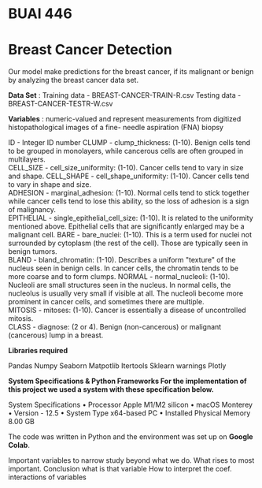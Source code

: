 # BUAI 446

# Breast Cancer Detection

Our model make predictions for the breast cancer, if its malignant or benign by analyzing the breast cancer data set.

**Data Set** :
Training data - BREAST-CANCER-TRAIN-R.csv
Testing data - BREAST-CANCER-TESTR-W.csv

**Variables** : numeric-valued and represent measurements from digitized histopathological images of a fine- needle aspiration (FNA) biopsy

ID - Integer ID number
CLUMP - clump_thickness: (1-10). Benign cells tend to be grouped in monolayers, while 
cancerous cells are often grouped in multilayers.  
CELL_SIZE - cell_size_uniformity: (1-10). Cancer cells tend to vary in size and shape.
CELL_SHAPE - cell_shape_uniformity: (1-10). Cancer cells tend to vary in shape and size.  
ADHESION - marginal_adhesion: (1-10). Normal cells tend to stick together while cancer cells tend to lose this ability, so the loss of adhesion is a sign of malignancy.  
EPITHELIAL - single_epithelial_cell_size: (1-10). It is related to the uniformity mentioned above. Epithelial cells that are significantly enlarged may be a malignant cell. 
BARE - bare_nuclei: (1-10). This is a term used for nuclei not surrounded by cytoplasm (the rest of the cell). Those are typically seen in benign tumors.  
BLAND - bland_chromatin: (1-10). Describes a uniform "texture" of the nucleus seen in benign 
cells. In cancer cells, the chromatin tends to be more coarse and to form clumps.
NORMAL - normal_nucleoli: (1-10). Nucleoli are small structures seen in the nucleus. In normal cells, the nucleolus is usually very small if visible at all. The nucleoli become more prominent in cancer cells, and sometimes there are multiple.  
MITOSIS - mitoses: (1-10). Cancer is essentially a disease of uncontrolled mitosis.  
CLASS - diagnose: (2 or 4). Benign (non-cancerous) or malignant (cancerous) lump in a breast.  

**Libraries required**

Pandas
Numpy
Seaborn
Matpotlib
Itertools
Sklearn
warnings
Plotly

**System Specifications & Python Frameworks For the implementation of this project we used a system with these specification below.**

System Specifications • Processor Apple M1/M2 silicon • macOS Monterey • Version - 12.5 • System Type x64-based PC • Installed Physical Memory 8.00 GB

The code was written in Python and the environment was set up on **Google Colab**.


Important variables to narrow study beyond what we do.
What rises to most important.
Conclusion what is that variable
How to interpret the coef.
interactions of variables
